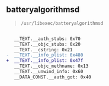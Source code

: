 ## batteryalgorithmsd

> `/usr/libexec/batteryalgorithmsd`

```diff

   __TEXT.__auth_stubs: 0x70
   __TEXT.__objc_stubs: 0x20
   __TEXT.__cstring: 0x21
-  __TEXT.__info_plist: 0x480
+  __TEXT.__info_plist: 0x47f
   __TEXT.__objc_methname: 0x13
   __TEXT.__unwind_info: 0x60
   __DATA_CONST.__auth_got: 0x40

```
